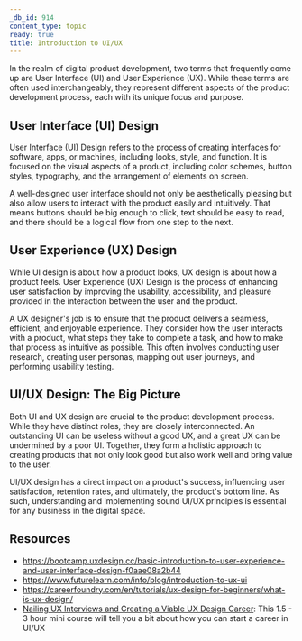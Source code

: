 ```yaml
---
_db_id: 914
content_type: topic
ready: true
title: Introduction to UI/UX
---
```


In the realm of digital product development, two terms that frequently come up are User Interface (UI) and User Experience (UX). While these terms are often used interchangeably, they represent different aspects of the product development process, each with its unique focus and purpose.

## User Interface (UI) Design

User Interface (UI) Design refers to the process of creating interfaces for software, apps, or machines, including looks, style, and function. It is focused on the visual aspects of a product, including color schemes, button styles, typography, and the arrangement of elements on screen.

A well-designed user interface should not only be aesthetically pleasing but also allow users to interact with the product easily and intuitively. That means buttons should be big enough to click, text should be easy to read, and there should be a logical flow from one step to the next.

## User Experience (UX) Design

While UI design is about how a product looks, UX design is about how a product feels. User Experience (UX) Design is the process of enhancing user satisfaction by improving the usability, accessibility, and pleasure provided in the interaction between the user and the product.

A UX designer's job is to ensure that the product delivers a seamless, efficient, and enjoyable experience. They consider how the user interacts with a product, what steps they take to complete a task, and how to make that process as intuitive as possible. This often involves conducting user research, creating user personas, mapping out user journeys, and performing usability testing.

## UI/UX Design: The Big Picture

Both UI and UX design are crucial to the product development process. While they have distinct roles, they are closely interconnected. An outstanding UI can be useless without a good UX, and a great UX can be undermined by a poor UI. Together, they form a holistic approach to creating products that not only look good but also work well and bring value to the user.

UI/UX design has a direct impact on a product's success, influencing user satisfaction, retention rates, and ultimately, the product's bottom line. As such, understanding and implementing sound UI/UX principles is essential for any business in the digital space.

## Resources

- https://bootcamp.uxdesign.cc/basic-introduction-to-user-experience-and-user-interface-design-f0aae08a2b44
- https://www.futurelearn.com/info/blog/introduction-to-ux-ui
- https://careerfoundry.com/en/tutorials/ux-design-for-beginners/what-is-ux-design/
- [Nailing UX Interviews and Creating a Viable UX Design Career](https://alison.com/course/nailing-ux-interviews-and-creating-a-viable-ux-design-career?utm_source=alison_user&utm_medium=affiliates&utm_campaign=31931242): This 1.5 - 3 hour mini course will tell you a bit about how you can start a career in UI/UX